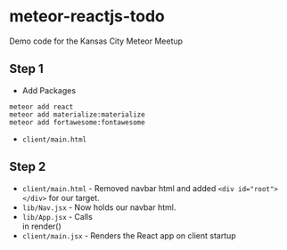 # meteor-reactjs-todo

Demo code for the Kansas City Meteor Meetup

## Step 1

- Add Packages
```
meteor add react
meteor add materialize:materialize
meteor add fortawesome:fontawesome
```

- `client/main.html`

## Step 2

- `client/main.html` - Removed navbar html and added `<div id="root"></div>` for our target.
- `lib/Nav.jsx` - Now holds our navbar html.
- `lib/App.jsx` - Calls <Nav /> in render()
- `client/main.jsx` - Renders the React app on client startup
